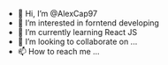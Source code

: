 - 👋 Hi, I’m @AlexCap97
- 👀 I’m interested in forntend developing
- 🌱 I’m currently learning React JS
- 💞️ I’m looking to collaborate on ...
- 📫 How to reach me ...

<!---
AlexCap97/AlexCap97 is a ✨ special ✨ repository because its `README.md` (this file) appears on your GitHub profile.
You can click the Preview link to take a look at your changes.
--->
